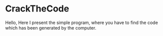 # CrackTheCode
Hello, Here I present the simple program, where you have to find the code which has been generated by the computer.
